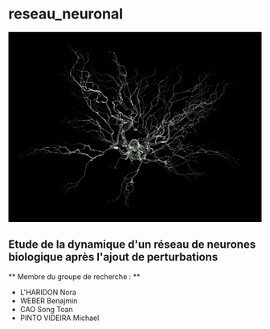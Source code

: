# reseau_neuronal
![](Annexes/Images/neurone_illustration.png)
## Etude de la dynamique d'un réseau de neurones biologique après l'ajout de perturbations

** Membre du groupe de recherche : **
- L'HARIDON Nora
- WEBER Benajmin
- CAO Song Toan 
- PINTO VIDEIRA Michael
